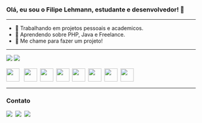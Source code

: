 ### Olá, eu sou o Filipe Lehmann, estudante e desenvolvedor! 👋

<!--
**LehmannPi/LehmannPi** is a ✨ _special_ ✨ repository because its `README.md` (this file) appears on your GitHub profile.

Here are some ideas to get you started:

- 🔭 I’m currently working on ...
- 🌱 I’m currently learning ...
- 👯 I’m looking to collaborate on ...
- 🤔 I’m looking for help with ...
- 💬 Ask me about ...
- 📫 How to reach me: ...
- 😄 Pronouns: ...
- ⚡ Fun fact: ...

USEFUL LINKS: https://shields.io/   https://github.com/simple-icons/simple-icons/blob/develop/slugs.md    https://github.com/anuraghazra/github-readme-stats    https://github.com/rafaballerini
-->
---

- 🔭 Trabalhando em projetos pessoais e academicos.
- 🌱 Aprendendo sobre PHP, Java e Freelance.
- 💬 Me chame para fazer um projeto!
---
<div>
  <img src="https://github-readme-stats.vercel.app/api?username=LehmannPi&show_icons=true&theme=monokai&hide=issues&count_private=true&line_height=29" />
  <img src="https://github-readme-stats.vercel.app/api/top-langs/?username=LehmannPi&theme=monokai&layout=compact&langs_count=7" />
</div>
<div style="display: inline-block"> <br>
  <img src="https://cdn.jsdelivr.net/gh/devicons/devicon/icons/javascript/javascript-original.svg" height="35"/> &nbsp
  <img src="https://cdn.jsdelivr.net/gh/devicons/devicon/icons/html5/html5-original.svg" height="35"/>&nbsp
  <img src="https://cdn.jsdelivr.net/gh/devicons/devicon/icons/css3/css3-original.svg" height="35"/>&nbsp
  <img src="https://cdn.jsdelivr.net/gh/devicons/devicon/icons/vuejs/vuejs-original.svg" height="35"/>&nbsp
  <img src="https://cdn.jsdelivr.net/gh/devicons/devicon/icons/python/python-original.svg" height="35"/>&nbsp
  <img src="https://cdn.jsdelivr.net/gh/devicons/devicon/icons/java/java-original.svg" height="35"/>&nbsp
  <img src="https://cdn.jsdelivr.net/gh/devicons/devicon/icons/wordpress/wordpress-plain.svg" height="35"/>&nbsp
  <img src="https://cdn.jsdelivr.net/gh/devicons/devicon/icons/postgresql/postgresql-original.svg" height="35"/>&nbsp
</div>

---
### Contato
<div><img src="https://img.shields.io/badge/Whatsapp-(33)991590880-brightgreen?style=for-the-badge&logo=whatsapp"  />&nbsp
  <img src="https://img.shields.io/badge/email-filipelehmannp%40gmail.com-red?style=for-the-badge&logo=gmail" />&nbsp
  <a href="https://www.linkedin.com/in/filipe-lehmann-pereira/"> <img src="https://img.shields.io/badge/LinkedIn-Filipe%20Lehmann%20Pereira-blue?style=for-the-badge&logo=linkedin" /></a>
</div>
